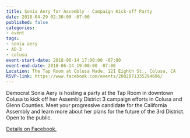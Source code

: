 ```yaml
---
title: Sonia Aery for Assembly - Campaign Kick-off Party
date: 2018-04-29 02:30:00 -07:00
published: false
categories:
- event
tags:
- sonia aery
- AD-3
- colusa
event-start-date: 2018-06-14 17:00:00 -07:00
event-end-date: 2018-06-14 19:00:00 -07:00
Location: The Tap Room at Colusa Made, 121 Eighth St., Colusa, CA
RSVP-link: https://www.facebook.com/events/2082871335294606/
---
```


Democrat Sonia Aery is hosting a party at the Tap Room in downtown Colusa to kick off her Assembly District 3 campaign efforts in Colusa and Glenn Counties. Meet your progressive candidate for the California Assembly and learn more about her plans for the future of the 3rd District. Open to the public. 

[Details on Facebook.](https://www.facebook.com/events/2082871335294606/)